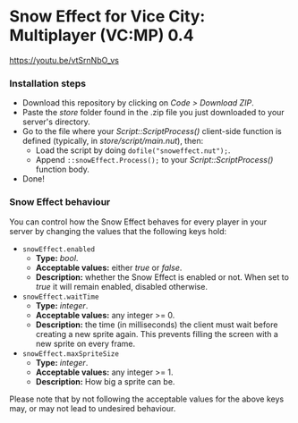 # Snow Effect for Vice City: Multiplayer (VC:MP) 0.4
https://youtu.be/vtSrnNbO_vs
### Installation steps
- Download this repository by clicking on *Code > Download ZIP*.
- Paste the *store* folder found in the .zip file you just downloaded to your server's directory.
- Go to the file where your *Script::ScriptProcess()* client-side function is defined (typically, in *store/script/main.nut*), then:
  - Load the script by doing `dofile("snoweffect.nut");`.
  - Append `::snowEffect.Process();` to your *Script::ScriptProcess()* function body.
- Done!

### Snow Effect behaviour
You can control how the Snow Effect behaves for every player in your server by changing the values that the following keys hold:
- `snowEffect.enabled`
  - **Type:** *bool*.
  - **Acceptable values:** either *true* or *false*.
  - **Description:** whether the Snow Effect is enabled or not. When set to *true* it will remain enabled, disabled otherwise.
- `snowEffect.waitTime`
  - **Type:** *integer*.
  - **Acceptable values:** any integer >= 0.
  - **Description:** the time (in milliseconds) the client must wait before creating a new sprite again. This prevents filling the screen with a new sprite on every frame.
- `snowEffect.maxSpriteSize`
  - **Type:** *integer*.
  - **Acceptable values:** any integer >= 1.
  - **Description:** How big a sprite can be.

Please note that by not following the acceptable values for the above keys may, or may not lead to undesired behaviour.
